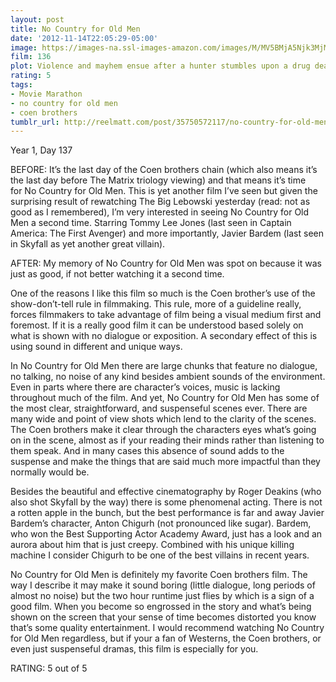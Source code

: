 ```yaml
---
layout: post
title: No Country for Old Men
date: '2012-11-14T22:05:29-05:00'
image: https://images-na.ssl-images-amazon.com/images/M/MV5BMjA5Njk3MjM4OV5BMl5BanBnXkFtZTcwMTc5MTE1MQ@@._V1_UY268_CR0,0,182,268_AL_.jpg
film: 136
plot: Violence and mayhem ensue after a hunter stumbles upon a drug deal gone wrong and more than two million dollars in cash near the Rio Grande.
rating: 5
tags:
- Movie Marathon
- no country for old men
- coen brothers
tumblr_url: http://reelmatt.com/post/35750572117/no-country-for-old-men
---
```


Year 1, Day 137

BEFORE: It’s the last day of the Coen brothers chain (which also means it’s the last day before The Matrix triology viewing) and that means it’s time for No Country for Old Men. This is yet another film I’ve seen but given the surprising result of rewatching The Big Lebowski yesterday (read: not as good as I remembered), I’m very interested in seeing No Country for Old Men a second time. Starring Tommy Lee Jones (last seen in Captain America: The First Avenger) and more importantly, Javier Bardem (last seen in Skyfall as yet another great villain).

AFTER: My memory of No Country for Old Men was spot on because it was just as good, if not better watching it a second time.

One of the reasons I like this film so much is the Coen brother’s use of the show-don’t-tell rule in filmmaking. This rule, more of a guideline really, forces filmmakers to take advantage of film being a visual medium first and foremost. If it is a really good film it can be understood based solely on what is shown with no dialogue or exposition. A secondary effect of this is using sound in different and unique ways.

In No Country for Old Men there are large chunks that feature no dialogue, no talking, no noise of any kind besides ambient sounds of the environment. Even in parts where there are character’s voices, music is lacking throughout much of the film. And yet, No Country for Old Men has some of the most clear, straightforward, and suspenseful scenes ever. There are many wide and point of view shots which lend to the clarity of the scenes. The Coen brothers make it clear through the characters eyes what’s going on in the scene, almost as if your reading their minds rather than listening to them speak. And in many cases this absence of sound adds to the suspense and make the things that are said much more impactful than they normally would be.

Besides the beautiful and effective cinematography by Roger Deakins (who also shot Skyfall by the way) there is some phenomenal acting. There is not a rotten apple in the bunch, but the best performance is far and away Javier Bardem’s character, Anton Chigurh (not pronounced like sugar). Bardem, who won the Best Supporting Actor Academy Award, just has a look and an aurora about him that is just creepy. Combined with his unique killing machine I consider Chigurh to be one of the best villains in recent years.

No Country for Old Men is definitely my favorite Coen brothers film. The way I describe it may make it sound boring (little dialogue, long periods of almost no noise) but the two hour runtime just flies by which is a sign of a good film. When you become so engrossed in the story and what’s being shown on the screen that your sense of time becomes distorted you know that’s some quality entertainment. I would recommend watching No Country for Old Men regardless, but if your a fan of Westerns, the Coen brothers, or even just suspenseful dramas, this film is especially for you.

RATING: 5 out of 5
